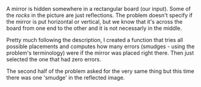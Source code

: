 A mirror is hidden somewhere in a rectangular board (our input). Some of the _rocks_ in the picture are just reflections. 
The problem doesn't specify if the mirror is put horizontal or vertical, but we know that it's across the
board from one end to the other and it is not necessarly in the middle.

Pretty much following the description, I created a function that tries all possible placements and computes how many errors (smudges - using the problem's terminology) were if the mirror was placed right there. Then just selected the one that had zero errors.

The second half of the problem asked for the very same thing but this time there was one 'smudge' in the reflected image.
